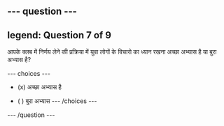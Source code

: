 --- question ---
---
legend: Question 7 of 9
---

आपके क्लब में निर्णय लेने की प्रक्रिया में युवा लोगों के विचारो का ध्यान रखना अच्छा अभ्यास है या बुरा अभ्यास है?

--- choices ---
- (x) अच्छा अभ्यास है

- ( ) बुरा अभ्यास --- /choices ---

--- /question ---
